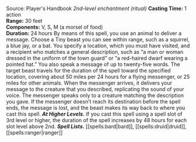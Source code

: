 Source: Player's Handbook
*2nd-level enchantment (ritual)*
**Casting Time:** 1 action  
**Range:** 30 feet  
**Components:** V, S, M (a morsel of food)  
**Duration:** 24 hours
By means of this spell, you use an animal to deliver a message. Choose a Tiny beast you can see within range, such as a squirrel, a blue jay, or a bat. You specify a location, which you must have visited, and a recipient who matches a general description, such as “a man or woman dressed in the uniform of the town guard” or “a red-haired dwarf wearing a pointed hat.” You also speak a message of up to twenty-five words. The target beast travels for the duration of the spell toward the specified location, covering about 50 miles per 24 hours for a flying messenger, or 25 miles for other animals.
When the messenger arrives, it delivers your message to the creature that you described, replicating the sound of your voice. The messenger speaks only to a creature matching the description you gave. If the messenger doesn’t reach its destination before the spell ends, the message is lost, and the beast makes its way back to where you cast this spell.
***At Higher Levels.*** If you cast this spell using a spell slot of 3rd level or higher, the duration of the spell increases by 48 hours for each slot level above 2nd.
***Spell Lists.*** [[spells:bard|bard]], [[spells:druid|druid]], [[spells:ranger|ranger]]
